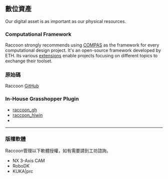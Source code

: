 ## 數位資產

Our digital asset is as important as our physical resources.

### Computational Framework
Raccoon strongly recommends using [COMPAS](https://compas.dev) as the framework for every computational design project. It's an open-source framework developed by ETH. Its various [extensions](https://compas.dev/extensions.html) enable projects focusing on different topics to exchange their toolset.

### 原始碼
Raccoon [GitHub](https://github.com/raccoon-ncku)

### In-House Grasshopper Plugin
* [raccoon_gh](https://drive.google.com/uc?export=download&id=1v-LMvrVBeJL47rl1jCgg4n2624CVlAOz)
* [raccoon_hiwin](https://drive.google.com/drive/folders/10s0-7g-7i3fMDdjclU7ZqIxF19vSzrx0?usp=sharing)
* 
---

### 版權軟體
Raccoon管理以下軟體授權，如有需要請到工坊諮詢。
* NX 3-Axis CAM
* RoboDK
* KUKA|prc
